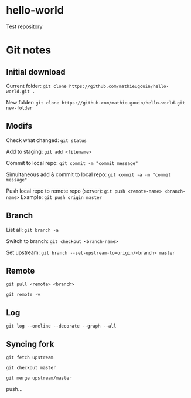 # hello-world
Test repository

# Git notes

## Initial download
Current folder:
`git clone https://github.com/mathieugouin/hello-world.git .`

New folder:
`git clone https://github.com/mathieugouin/hello-world.git new-folder`

## Modifs

Check what changed:
`git status`

Add to staging:
`git add <filename>`

Commit to local repo:
`git commit -m "commit message"`

Simultaneous add & commit to local repo:
`git commit -a -m "commit message"`

Push local repo to remote repo (server):
`git push <remote-name> <branch-name>`  Example: `git push origin master`

## Branch
List all:
`git branch -a`

Switch to branch:
`git checkout <branch-name>`

Set upstream:
`git branch --set-upstream-to=origin/<branch> master`

## Remote
`git pull <remote> <branch>`

`git remote -v`

## Log
`git log --oneline --decorate --graph --all`

## Syncing fork
`git fetch upstream`

`git checkout master`

`git merge upstream/master`

push...

